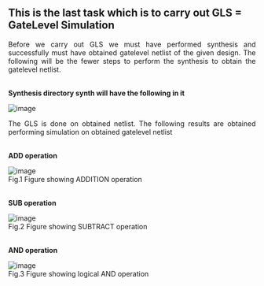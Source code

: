 ## This is the last task which is to carry out GLS = GateLevel Simulation

<p align="justify">Before we carry out GLS we must have performed synthesis and successfully must have obtained gatelevel netlist of the given design. The following will be the fewer steps to perform the synthesis to obtain the gatelevel netlist.</p>
  
<br><b>Synthesis directory synth will have the following in it</b>
  
![image](https://github.com/zakirhussaingit/vlsiriscv/assets/159747370/7842e457-3eec-40a0-bea4-7f37ae029760)
<br>
<p align="justify">The GLS is done on obtained netlist. The following results are obtained performing simulation on obtained gatelevel netlist </p>
<br><b>ADD operation</b>
  
  ![image](https://github.com/zakirhussaingit/vlsiriscv/assets/159747370/03f88eda-6912-45b7-9430-ce62f15d8720)
  <br>Fig.1 Figure showing ADDITION operation
  
  <br><b>SUB operation</b><br>
    
  ![image](https://github.com/zakirhussaingit/vlsiriscv/assets/159747370/46df1590-a0d6-494a-b3f1-ae2ffce7889f)
  <br>Fig.2 Figure showing SUBTRACT operation
  
  <br><b>AND operation</b><br>
    
  ![image](https://github.com/zakirhussaingit/vlsiriscv/assets/159747370/4e5e718b-4747-4f6f-990c-6fec77c5822b)
    <br>Fig.3 Figure showing logical AND operation
